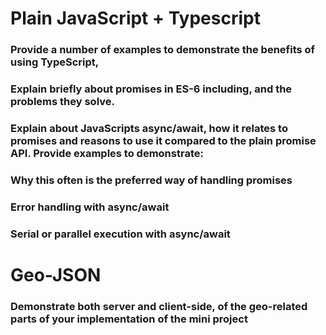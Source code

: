 # Plain JavaScript + Typescript
### Provide a number of examples to demonstrate the benefits of using TypeScript,

### Explain briefly about promises in ES-6 including, and the problems they solve.

### Explain about JavaScripts async/await, how it relates to promises and reasons to use it compared to the plain promise API. Provide examples to demonstrate:

### Why this often is the preferred way of handling promises

### Error handling with async/await

### Serial or parallel execution with async/await

# Geo-JSON 
### Demonstrate both server and client-side, of the geo-related parts of your implementation of the mini project

